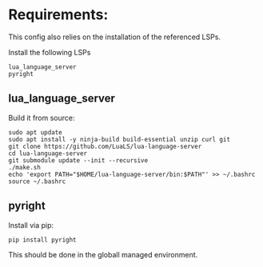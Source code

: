 # Requirements:
This config also relies on the installation of the referenced LSPs.

Install the following LSPs
```
lua_language_server
pyright
```

## lua_language_server
Build it from source:
```
sudo apt update
sudo apt install -y ninja-build build-essential unzip curl git
git clone https://github.com/LuaLS/lua-language-server
cd lua-language-server
git submodule update --init --recursive
./make.sh
echo 'export PATH="$HOME/lua-language-server/bin:$PATH"' >> ~/.bashrc
source ~/.bashrc
```

## pyright
Install via pip:
```
pip install pyright
```
This should be done in the globall managed environment.
